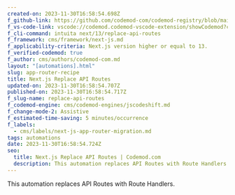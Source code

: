 ```yaml
---
created-on: 2023-11-30T16:58:54.698Z
f_github-link: https://github.com/codemod-com/codemod-registry/blob/main/codemods/next/13/replace-api-routes
f_vs-code-link: vscode://codemod.codemod-vscode-extension/showCodemod?chd=NqIyIrHZwTXlxQEcQTe-fCeYsQ4
f_cli-command: intuita next/13/replace-api-routes
f_framework: cms/framework/next-js.md
f_applicability-criteria: Next.js version higher or equal to 13.
f_verified-codemod: true
f_author: cms/authors/codemod-com.md
layout: "[automations].html"
slug: app-router-recipe
title: Next.js Replace API Routes
updated-on: 2023-11-30T16:58:54.707Z
published-on: 2023-11-30T16:58:54.717Z
f_slug-name: replace-api-routes
f_codemod-engine: cms/codemod-engines/jscodeshift.md
f_change-mode-2: Assistive
f_estimated-time-saving: 5 minutes/occurrence
f_labels:
  - cms/labels/next-js-app-router-migration.md
tags: automations
date: 2023-11-30T16:58:54.724Z
seo:
  title: Next.js Replace API Routes | Codemod.com
  description: This automation replaces API Routes with Route Handlers.
---
```

This automation replaces API Routes with Route Handlers.